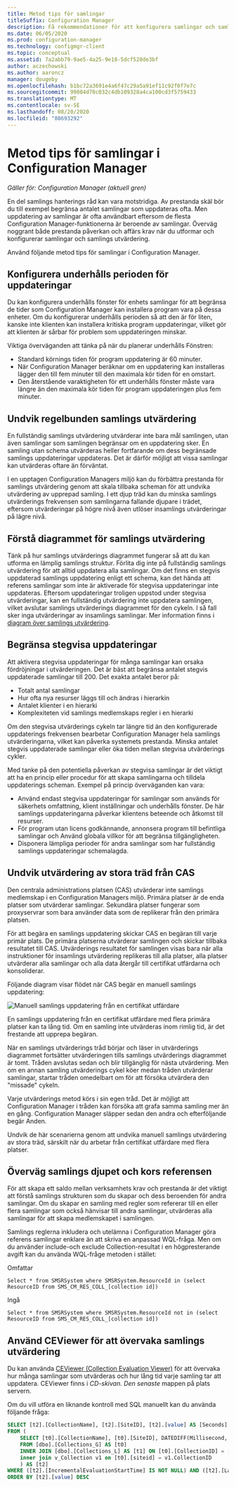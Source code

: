 ```yaml
---
title: Metod tips för samlingar
titleSuffix: Configuration Manager
description: Få rekommendationer för att konfigurera samlingar och samlings utvärdering i Configuration Manager.
ms.date: 06/05/2020
ms.prod: configuration-manager
ms.technology: configmgr-client
ms.topic: conceptual
ms.assetid: 7a2abb79-9ae5-4a25-9e18-5dcf528de3bf
author: aczechowski
ms.author: aaroncz
manager: dougeby
ms.openlocfilehash: b1bc72a3691e4a6f47c29a5a91ef11c92f0f7e7c
ms.sourcegitcommit: 99084d70c032c4db109328a4ca100cd3f5759433
ms.translationtype: MT
ms.contentlocale: sv-SE
ms.lasthandoff: 08/20/2020
ms.locfileid: "88693292"
---
```

# <a name="best-practices-for-collections-in-configuration-manager"></a>Metod tips för samlingar i Configuration Manager

*Gäller för: Configuration Manager (aktuell gren)*

En del samlings hanterings råd kan vara motstridiga. Av prestanda skäl bör du till exempel begränsa antalet samlingar som uppdateras ofta. Men uppdatering av samlingar är ofta användbart eftersom de flesta Configuration Manager-funktionerna är beroende av samlingar. Överväg noggrant både prestanda påverkan och affärs krav när du utformar och konfigurerar samlingar och samlings utvärdering.

Använd följande metod tips för samlingar i Configuration Manager.  

## <a name="configure-maintenance-window-for-updates"></a>Konfigurera underhålls perioden för uppdateringar

Du kan konfigurera underhålls fönster för enhets samlingar för att begränsa de tider som Configuration Manager kan installera program vara på dessa enheter. Om du konfigurerar underhålls perioden så att den är för liten, kanske inte klienten kan installera kritiska program uppdateringar, vilket gör att klienten är sårbar för problem som uppdateringen minskar.

Viktiga överväganden att tänka på när du planerar underhålls Fönstren:

- Standard körnings tiden för program uppdatering är 60 minuter.
- När Configuration Manager beräknar om en uppdatering kan installeras lägger den till fem minuter till den maximala kör tiden för en omstart.
- Den återstående varaktigheten för ett underhålls fönster måste vara längre än den maximala kör tiden för program uppdateringen plus fem minuter.

## <a name="avoid-frequent-collection-evaluation"></a>Undvik regelbunden samlings utvärdering

En fullständig samlings utvärdering utvärderar inte bara mål samlingen, utan även samlingar som samlingen begränsar om en uppdatering sker. En samling utan schema utvärderas heller fortfarande om dess begränsade samlings uppdateringar uppdateras. Det är därför möjligt att vissa samlingar kan utvärderas oftare än förväntat.

I en upptagen Configuration Managers miljö kan du förbättra prestanda för samlings utvärdering genom att skala tillbaka scheman för att undvika utvärdering av upprepad samling. I ett djup träd kan du minska samlings utvärderings frekvensen som samlingarna fallande djupare i trädet, eftersom utvärderingar på högre nivå även utlöser insamlings utvärderingar på lägre nivå.

## <a name="understand-the-collection-evaluation-graph"></a>Förstå diagrammet för samlings utvärdering

Tänk på hur samlings utvärderings diagrammet fungerar så att du kan utforma en lämplig samlings struktur. Förlita dig inte på fullständig samlings utvärdering för att alltid uppdatera alla samlingar. Om det finns en stegvis uppdaterad samlings uppdatering enligt ett schema, kan det hända att referens samlingar som inte är aktiverade för stegvisa uppdateringar inte uppdateras. Eftersom uppdateringar troligen uppstod under stegvisa utvärderingar, kan en fullständig utvärdering inte uppdatera samlingen, vilket avslutar samlings utvärderings diagrammet för den cykeln. I så fall sker inga utvärderingar av insamlings samlingar. Mer information finns i [diagram över samlings utvärdering](collection-evaluation.md#collection-evaluation-graph).

## <a name="limit-incremental-updates"></a><a name="bkmk_incremental"></a> Begränsa stegvisa uppdateringar

Att aktivera stegvisa uppdateringar för många samlingar kan orsaka fördröjningar i utvärderingen. Det är bäst att begränsa antalet stegvis uppdaterade samlingar till 200. Det exakta antalet beror på:

- Totalt antal samlingar
- Hur ofta nya resurser läggs till och ändras i hierarkin
- Antalet klienter i en hierarki
- Komplexiteten vid samlings medlemskaps regler i en hierarki

Om den stegvisa utvärderings cykeln tar längre tid än den konfigurerade uppdaterings frekvensen bearbetar Configuration Manager hela samlings utvärderingarna, vilket kan påverka systemets prestanda. Minska antalet stegvis uppdaterade samlingar eller öka tiden mellan stegvisa utvärderings cykler.

Med tanke på den potentiella påverkan av stegvisa samlingar är det viktigt att ha en princip eller procedur för att skapa samlingarna och tilldela uppdaterings scheman. Exempel på princip överväganden kan vara:

- Använd endast stegvisa uppdateringar för samlingar som används för säkerhets omfattning, klient inställningar och underhålls fönster. De här samlings uppdateringarna påverkar klientens beteende och åtkomst till resurser.
- För program utan licens godkännande, annonsera program till befintliga samlingar och Använd globala villkor för att begränsa tillgängligheten.
- Disponera lämpliga perioder för andra samlingar som har fullständig samlings uppdateringar schemalagda.

## <a name="avoid-evaluation-of-large-trees-from-the-cas"></a>Undvik utvärdering av stora träd från CAS

Den centrala administrations platsen (CAS) utvärderar inte samlings medlemskap i en Configuration Managers miljö. Primära platser är de enda platser som utvärderar samlingar. Sekundära platser fungerar som proxyservrar som bara använder data som de replikerar från den primära platsen.

För att begära en samlings uppdatering skickar CAS en begäran till varje primär plats. De primära platserna utvärderar samlingen och skickar tillbaka resultatet till CAS. Utvärderings resultatet för samlingen visas bara när alla instruktioner för insamlings utvärdering replikeras till alla platser, alla platser utvärderar alla samlingar och alla data återgår till certifikat utfärdarna och konsoliderar.

Följande diagram visar flödet när CAS begär en manuell samlings uppdatering:

![Manuell samlings uppdatering från en certifikat utfärdare](media/manual-collection-update-from-cas.png)

En samlings uppdatering från en certifikat utfärdare med flera primära platser kan ta lång tid. Om en samling inte utvärderas inom rimlig tid, är det frestande att upprepa begäran.

När en samlings utvärderings tråd börjar och läser in utvärderings diagrammet fortsätter utvärderingen tills samlings utvärderings diagrammet är tomt. Tråden avslutas sedan och blir tillgänglig för nästa utvärdering. Men om en annan samling utvärderings cykel köer medan tråden utvärderar samlingar, startar tråden omedelbart om för att försöka utvärdera den "missade" cykeln.

Varje utvärderings metod körs i sin egen tråd. Det är möjligt att Configuration Manager i tråden kan försöka att grafa samma samling mer än en gång. Configuration Manager släpper sedan den andra och efterföljande begär Anden.

Undvik de här scenarierna genom att undvika manuell samlings utvärdering av stora träd, särskilt när du arbetar från certifikat utfärdare med flera platser.

## <a name="consider-collection-depth-and-cross-referencing"></a>Överväg samlings djupet och kors referensen

För att skapa ett saldo mellan verksamhets krav och prestanda är det viktigt att förstå samlings strukturen som du skapar och dess beroenden för andra samlingar. Om du skapar en samling med regler som refererar till en eller flera samlingar som också hänvisar till andra samlingar, utvärderas alla samlingar för att skapa medlemskapet i samlingen.

Samlings reglerna inkludera och utelämna i Configuration Manager göra referens samlingar enklare än att skriva en anpassad WQL-fråga. Men om du använder include-och exclude Collection-resultat i en högpresterande avgift kan du använda WQL-fråge metoden i stället:

Omfattar

`Select * from SMSRSystem where SMSRSystem.ResourceId in (select ResourceID from SMS_CM_RES_COLL_[collection id])`

Ingå

`Select * from SMSRSystem where SMSRSystem.ResourceId not in (select ResourceID from SMS_CM_RES_COLL_[collection id])`

## <a name="use-ceviewer-to-monitor-collection-evaluation"></a>Använd CEViewer för att övervaka samlings utvärdering

Du kan använda [CEViewer (Collection Evaluation Viewer)](../../../support/ceviewer.md) för att övervaka hur många samlingar som utvärderas och hur lång tid varje samling tar att uppdatera. CEViewer finns i *CD-skivan. Den senaste* mappen på plats servern.

Om du vill utföra en liknande kontroll med SQL manuellt kan du använda följande fråga:

```sql
SELECT [t2].[CollectionName], [t2].[SiteID], [t2].[value] AS [Seconds], [t2].[LastIncrementalRefreshTime], [t2].[IncrementalMemberChanges] AS [IncChanges], [t2].[LastMemberChangeTime] AS [MemberChangeTime]
FROM (
    SELECT [t0].[CollectionName], [t0].[SiteID], DATEDIFF(Millisecond, [t1].[IncrementalEvaluationStartTime], [t1].[LastIncrementalRefreshTime]) * 0.001 AS [value], [t1].[LastIncrementalRefreshTime], [t1].[IncrementalMemberChanges], [t1].[LastMemberChangeTime], [t1].[IncrementalEvaluationStartTime], v1.[RefreshType]
    FROM [dbo].[Collections_G] AS [t0]
    INNER JOIN [dbo].[Collections_L] AS [t1] ON [t0].[CollectionID] = [t1].[CollectionID]
    inner join v_Collection v1 on [t0].[siteid] = v1.CollectionID
    ) AS [t2]
WHERE ([t2].[IncrementalEvaluationStartTime] IS NOT NULL) AND ([t2].[LastIncrementalRefreshTime] IS NOT NULL) and (refreshtype='4' or refreshtype='6')
ORDER BY [t2].[value] DESC
```